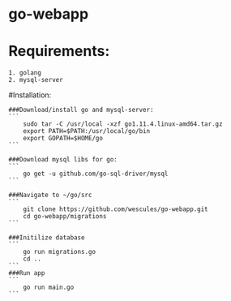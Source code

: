 # go-webapp

# Requirements:
	1. golang
    2. mysql-server

#Installation:

	###Download/install go and mysql-server:
    ```
		sudo tar -C /usr/local -xzf go1.11.4.linux-amd64.tar.gz
		export PATH=$PATH:/usr/local/go/bin
		export GOPATH=$HOME/go
    ```

	###Download mysql libs for go:
    ```
		go get -u github.com/go-sql-driver/mysql
    ```

	###Navigate to ~/go/src
    ```
		git clone https://github.com/wescules/go-webapp.git
		cd go-webapp/migrations
    ```

	###Initilize database
    ```
		go run migrations.go
		cd ..
    ```
	###Run app
    ```
		go run main.go
    ```
